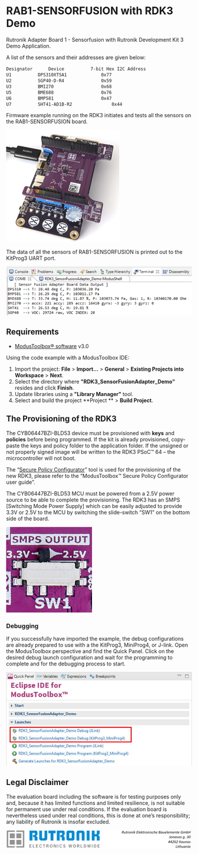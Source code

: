 # RAB1-SENSORFUSION with RDK3 Demo

Rutronik Adapter Board 1 - Sensorfusion with Rutronik Development Kit 3 Demo Application. 

A list of the sensors and their addresses are given below:

```
Designator		Device			7-bit Hex I2C Address
U1			DPS310XTSA1				0x77
U2			SGP40-D-R4				0x59
U3			BMI270					0x68
U5			BME688					0x76
U6			BMP581					0x47
U7			SHT41-AD1B-R2				0x44 

```

Firmware example running on the RDK3 initiates and tests all the sensors on the RAB1-SENSORFUSION board.

 <img src="images/SensorFusion_RDK3.jpg" style="zoom:30%;" />

The data of all the sensors of RAB1-SENSORFUSION is printed out to the KitProg3 UART port.

<img src="images/results.png" style="zoom:100%;" />



## Requirements

- [ModusToolbox® software](https://www.infineon.com/cms/en/design-support/tools/sdk/modustoolbox-software/) v3.0

Using the code example with a ModusToolbox IDE:

1. Import the project: **File** > **Import...** > **General** > **Existing Projects into Workspace** > **Next**.
2. Select the directory where **"RDK3_SensorFusionAdapter_Demo"** resides and click  **Finish**.
3. Update libraries using  a **"Library Manager"** tool.
4. Select and build the project **Project ** > **Build Project**.

## The Provisioning of the RDK3

The CYB06447BZI-BLD53 device must be provisioned with **keys** and **policies** before being programmed. If the kit is already provisioned, copy-paste the keys and policy folder to the application folder. If the unsigned or not properly signed image will be written to the RDK3 PSoC™ 64 – the microcontroller will not boot. 

The “[Secure Policy Configurator](https://www.infineon.com/dgdl/Infineon-ModusToolbox_Secure_Policy_Configurator_1.30_User_Guide-UserManual-v01_00-EN.pdf?fileId=8ac78c8c8386267f0183a960762a5977)” tool is used for the provisioning of the new RDK3, please refer to the “ModusToolbox™ Secure Policy Configurator user guide”. 

The CYB06447BZI-BLD53 MCU must be powered from a 2.5V power source to be able to complete the provisioning. The RDK3 has an SMPS [Switching Mode Power Supply] which can be easily adjusted to provide 3.3V or 2.5V to the MCU by switching the slide-switch “SW1” on the bottom side of the board. 

<img src="images/voltage_switch.jpg" style="zoom:50%;" />

### Debugging

If you successfully have imported the example, the debug configurations are already prepared to use with a the KitProg3, MiniProg4, or J-link. Open the ModusToolbox perspective and find the Quick Panel. Click on the desired debug launch configuration and wait for the programming to complete and for the debugging process to start.

<img src="images/debugging.jpg" style="zoom:100%;" />

## Legal Disclaimer

The evaluation board including the software is for testing purposes only and, because it has limited functions and limited resilience, is not suitable for permanent use under real conditions. If the evaluation board is nevertheless used under real conditions, this is done at one’s responsibility; any liability of Rutronik is insofar excluded. 

<img src="images/rutronik_origin_kaunas.png" style="zoom:50%;" />



